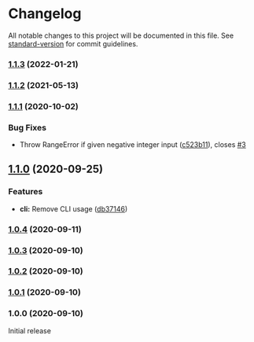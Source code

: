 # Changelog

All notable changes to this project will be documented in this file. See [standard-version](https://github.com/conventional-changelog/standard-version) for commit guidelines.

### [1.1.3](https://github.com/polarstoat/bigint-factorial/compare/v1.1.2...v1.1.3) (2022-01-21)

### [1.1.2](https://github.com/polarstoat/bigint-factorial/compare/v1.1.1...v1.1.2) (2021-05-13)

### [1.1.1](https://github.com/polarstoat/bigint-factorial/compare/v1.1.0...v1.1.1) (2020-10-02)


### Bug Fixes

* Throw RangeError if given negative integer input ([c523b11](https://github.com/polarstoat/bigint-factorial/commit/c523b11fcdd0b0fefebb09d728e1b51266a4986d)), closes [#3](https://github.com/polarstoat/bigint-factorial/issues/3)

## [1.1.0](https://github.com/polarstoat/bigint-factorial/compare/v1.0.4...v1.1.0) (2020-09-25)


### Features

* **cli:** Remove CLI usage ([db37146](https://github.com/polarstoat/bigint-factorial/commit/db37146de5c44a898c33a2ade0f85a3264998676))

### [1.0.4](https://github.com/polarstoat/bigint-factorial/compare/v1.0.3...v1.0.4) (2020-09-11)

### [1.0.3](https://github.com/polarstoat/bigint-factorial/compare/v1.0.2...v1.0.3) (2020-09-10)

### [1.0.2](https://github.com/polarstoat/bigint-factorial/compare/v1.0.1...v1.0.2) (2020-09-10)

### [1.0.1](https://github.com/polarstoat/bigint-factorial/compare/v1.0.0...v1.0.1) (2020-09-10)

### 1.0.0 (2020-09-10)

Initial release
